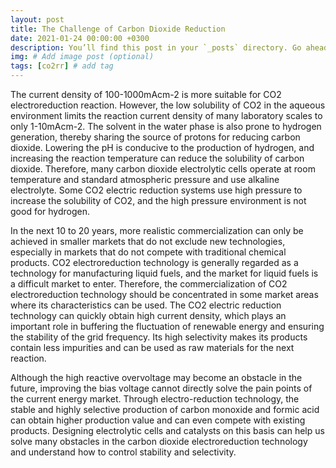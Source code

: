 ```yaml
---
layout: post
title: The Challenge of Carbon Dioxide Reduction
date: 2021-01-24 00:00:00 +0300
description: You’ll find this post in your `_posts` directory. Go ahead and edit it and re-build the site to see your changes. # Add post description (optional)
img: # Add image post (optional)
tags: [co2rr] # add tag
---
```

The current density of 100-1000mAcm-2 is more suitable for CO2 electroreduction reaction. However, the low solubility of CO2 in the aqueous environment limits the reaction current density of many laboratory scales to only 1-10mAcm-2. The solvent in the water phase is also prone to hydrogen generation, thereby sharing the source of protons for reducing carbon dioxide. Lowering the pH is conducive to the production of hydrogen, and increasing the reaction temperature can reduce the solubility of carbon dioxide. Therefore, many carbon dioxide electrolytic cells operate at room temperature and standard atmospheric pressure and use alkaline electrolyte. Some CO2 electric reduction systems use high pressure to increase the solubility of CO2, and the high pressure environment is not good for hydrogen.

In the next 10 to 20 years, more realistic commercialization can only be achieved in smaller markets that do not exclude new technologies, especially in markets that do not compete with traditional chemical products. CO2 electroreduction technology is generally regarded as a technology for manufacturing liquid fuels, and the market for liquid fuels is a difficult market to enter. Therefore, the commercialization of CO2 electroreduction technology should be concentrated in some market areas where its characteristics can be used. The CO2 electric reduction technology can quickly obtain high current density, which plays an important role in buffering the fluctuation of renewable energy and ensuring the stability of the grid frequency. Its high selectivity makes its products contain less impurities and can be used as raw materials for the next reaction.

Although the high reactive overvoltage may become an obstacle in the future, improving the bias voltage cannot directly solve the pain points of the current energy market. Through electro-reduction technology, the stable and highly selective production of carbon monoxide and formic acid can obtain higher production value and can even compete with existing products. Designing electrolytic cells and catalysts on this basis can help us solve many obstacles in the carbon dioxide electroreduction technology and understand how to control stability and selectivity.
